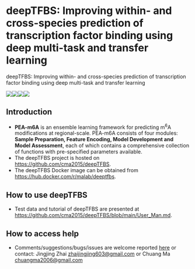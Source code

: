 # deepTFBS: Improving within- and cross-species prediction of transcription factor binding using deep multi-task and transfer learning
deepTFBS: Improving within- and cross-species prediction of transcription factor binding using deep multi-task and transfer learning

<a href="https://hub.docker.com/r/malab/peam6a" target="_blank"><img src="https://img.shields.io/badge/Docker_image-ready-red.svg" target="_blank"></a><a href="https://hub.docker.com/r/malab/peam6a" target="_blank"><img src="https://img.shields.io/docker/pulls/malab/peam6a"></a><a href="https://github.com/cma2015/deepTFBS" target="_blank"><img src="https://img.shields.io/badge/Source%20codes-support-blue"></a><a href="https://github.com/cma2015/deepTFBS" target="_blank"><img src="https://img.shields.io/badge/Test_data-support-blue.svg"></a>

## Introduction

- **PEA-m6A** is  an ensemble learning framework for predicting m<sup>6</sup>A modifications at regional-scale. PEA-m6A consists of four modules: **Sample Preparation, Feature Encoding, Model Development and Model Assessment**, each of which contains a comprehensive collection of functions with pre-specified parameters available.
- The deepTFBS project is hosted on https://github.com/cma2015/deepTFBS.
- The deepTFBS Docker image can be obtained from https://hub.docker.com/r/malab/deeptfbs.

## How to use deepTFBS

- Test data and tutorial of deepTFBS are presented at https://github.com/cma2015/deepTFBS/blob/main/User_Man.md.

## How to access help

* Comments/suggestions/bugs/issues are welcome reported [here](https://github.com/cma2015/deepTFBS/issues) or contact:  Jingjing Zhai zhaijingjing603@gmail.com or Chuang Ma chuangma2006@gmail.com
